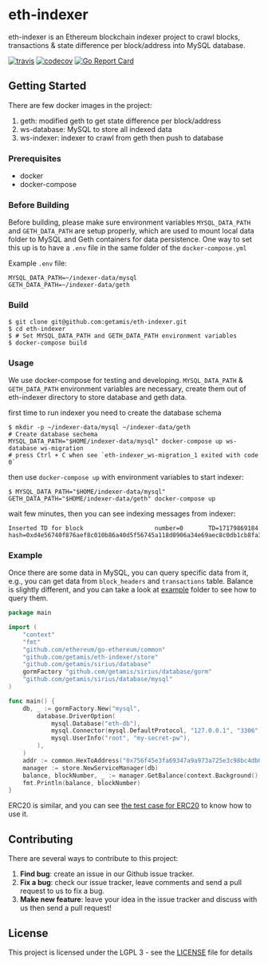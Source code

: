 # eth-indexer

eth-indexer is an Ethereum blockchain indexer project to crawl blocks, transactions & state difference per block/address into MySQL database.

[![travis](https://travis-ci.com/getamis/eth-indexer.svg?branch=develop)](https://travis-ci.com/getamis/eth-indexer)
[![codecov](https://codecov.io/gh/getamis/eth-indexer/branch/develop/graph/badge.svg)](https://codecov.io/gh/getamis/eth-indexer)
[![Go Report Card](https://goreportcard.com/badge/github.com/getamis/eth-indexer)](https://goreportcard.com/report/github.com/getamis/eth-indexer)

## Getting Started

There are few docker images in the project:
1. geth: modified geth to get state difference per block/address
2. ws-database: MySQL to store all indexed data
3. ws-indexer: indexer to crawl from geth then push to database

### Prerequisites

* docker
* docker-compose

### Before Building

Before building, please make sure environment variables `MYSQL_DATA_PATH` and `GETH_DATA_PATH` are setup properly, which are used to mount local data folder to MySQL and Geth containers for data persistence.
One way to set this up is to have a `.env` file in the same folder of the `docker-compose.yml`

Example `.env` file:

```
MYSQL_DATA_PATH=~/indexer-data/mysql
GETH_DATA_PATH=~/indexer-data/geth
```

### Build

```shell
$ git clone git@github.com:getamis/eth-indexer.git
$ cd eth-indexer
$ # Set MYSQL_DATA_PATH and GETH_DATA_PATH environment variables
$ docker-compose build
```

### Usage

We use docker-compose for testing and developing. `MYSQL_DATA_PATH` & `GETH_DATA_PATH` environment variables are necessary, create them out of eth-indexer directory to store database and geth data.

first time to run indexer you need to create the database schema

```shell
$ mkdir -p ~/indexer-data/mysql ~/indexer-data/geth
# Create database sechema
MYSQL_DATA_PATH="$HOME/indexer-data/mysql" docker-compose up ws-database ws-migration
# press Ctrl + C when see `eth-indexer_ws-migration_1 exited with code 0`
```

then use `docker-compose up` with environment variables to start indexer:

```shell
$ MYSQL_DATA_PATH="$HOME/indexer-data/mysql" GETH_DATA_PATH="$HOME/indexer-data/geth" docker-compose up
```

wait few minutes, then you can see indexing messages from indexer:

```
Inserted TD for block                    number=0       TD=17179869184 hash=0xd4e56740f876aef8c010b86a40d5f56745a118d0906a34e69aec8c0db1cb8fa3
```

### Example

Once there are some data in MySQL, you can query specific data from it, e.g., you can get data from `block_headers` and `transactions` table. Balance is slightly different, and you can take a look at [example](example) folder to see how to query them.

```go
package main

import (
    "context"
    "fmt"
    "github.com/ethereum/go-ethereum/common"
    "github.com/getamis/eth-indexer/store"
    "github.com/getamis/sirius/database"
    gormFactory "github.com/getamis/sirius/database/gorm"
    "github.com/getamis/sirius/database/mysql"
)

func main() {
    db, _ := gormFactory.New("mysql",
        database.DriverOption(
            mysql.Database("eth-db"),
            mysql.Connector(mysql.DefaultProtocol, "127.0.0.1", "3306"),
            mysql.UserInfo("root", "my-secret-pw"),
        ),
    )
    addr := common.HexToAddress("0x756f45e3fa69347a9a973a725e3c98bc4db0b5a0")
    manager := store.NewServiceManager(db)
    balance, blockNumber, _ := manager.GetBalance(context.Background(), addr, -1)
    fmt.Println(balance, blockNumber)
}
```

ERC20 is similar, and you can see [the test case for ERC20](store/balance_erc20_test.go) to know how to use it.

## Contributing

There are several ways to contribute to this project:

1. **Find bug**: create an issue in our Github issue tracker.
2. **Fix a bug**: check our issue tracker, leave comments and send a pull request to us to fix a bug.
3. **Make new feature**: leave your idea in the issue tracker and discuss with us then send a pull request!

## License

This project is licensed under the LGPL 3 - see the [LICENSE](LICENSE) file for details
